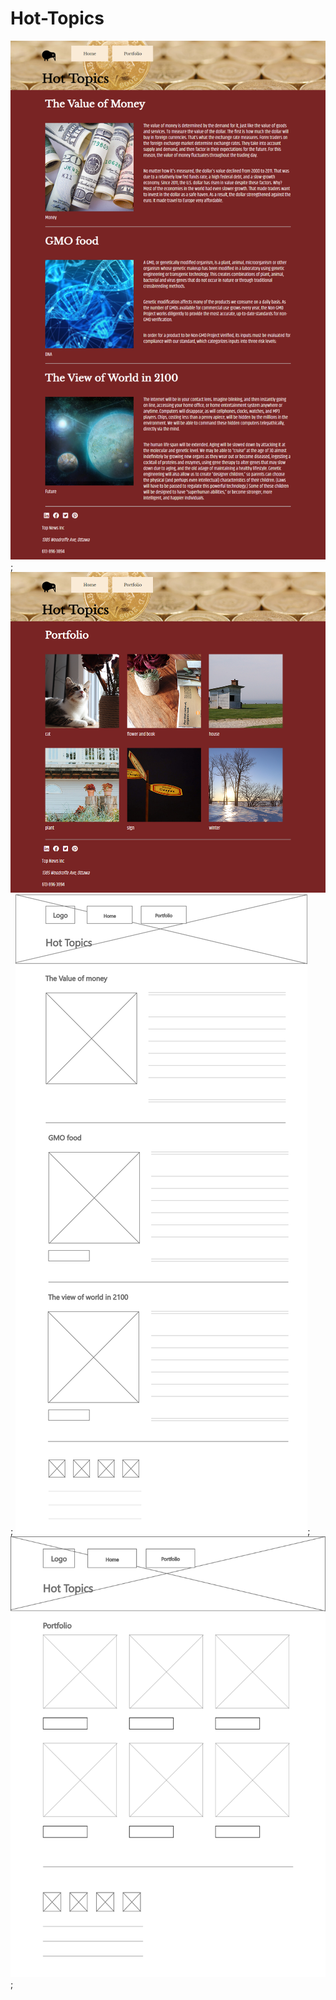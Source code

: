 # Hot-Topics
![](/design/mockup-home.png);
![](/design/mocup-portfolio.png);
![](/design/wireframe-home.png);
![](/design/wireframe-portfolio.png);
